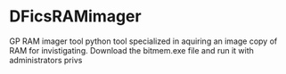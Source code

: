 # DFicsRAMimager
GP RAM imager tool
python tool specialized in aquiring an image copy of RAM for invistigating.
Download the bitmem.exe file and run it with administrators privs 
